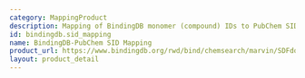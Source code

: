 ```yaml
---
category: MappingProduct
description: Mapping of BindingDB monomer (compound) IDs to PubChem SIDs
id: bindingdb.sid_mapping
name: BindingDB-PubChem SID Mapping
product_url: https://www.bindingdb.org/rwd/bind/chemsearch/marvin/SDFdownload.jsp?download_file=/rwd/bind/BindingDB_SID.txt
layout: product_detail
---
```


